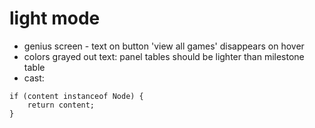 # light mode
- genius screen - text on button 'view all games' disappears on hover
- colors grayed out text: panel tables should be lighter than milestone table
- cast: 
```
if (content instanceof Node) {
    return content;
}
```